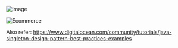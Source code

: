 ![image](https://github.com/chayansharma7/LowLevelDesign_Problems/assets/61390152/e28a7d8c-8f0c-4266-bdd7-0ed273278ab3)


![Ecommerce](https://github.com/chayansharma7/LowLevelDesign_Problems/assets/61390152/9c9a6912-8886-478e-a545-490e0ab39408)


Also refer: https://www.digitalocean.com/community/tutorials/java-singleton-design-pattern-best-practices-examples
